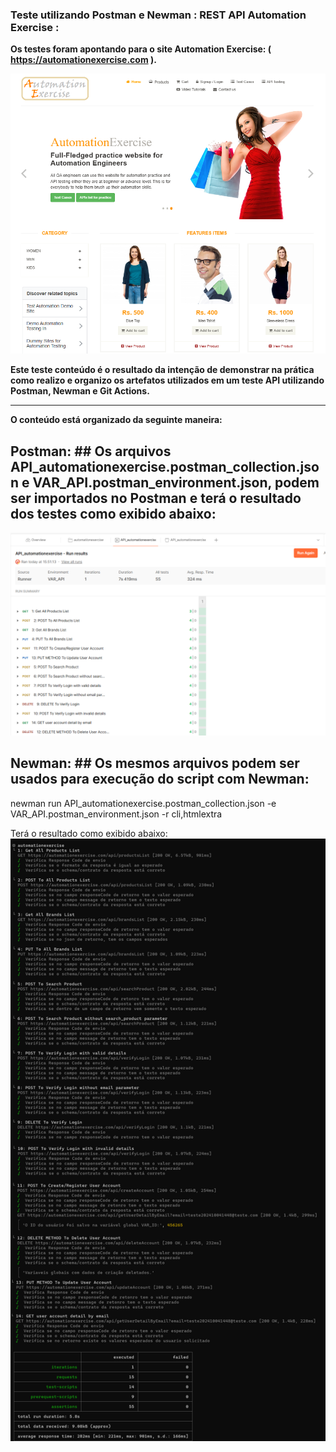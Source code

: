 ###  Teste utilizando Postman e Newman : REST API Automation Exercise :
**Os testes foram apontando para o site Automation Exercise: ( https://automationexercise.com ).**

![Página do teste](https://github.com/adielpereiramachado/Robot_Postman_Automationexercise_WEB_API/blob/main/Postman/Arquivos%20de%20apoio/Site%20Automation%20Exercise.png)

**Este teste conteúdo é o resultado da intenção de demonstrar na prática como realizo e organizo os artefatos utilizados em um teste API utilizando Postman, Newman e Git Actions.**

------------


**O conteúdo está organizado da seguinte maneira:**

## Postman: ## Os arquivos API_automationexercise.postman_collection.json e VAR_API.postman_environment.json, podem ser importados no Postman e terá o resultado dos testes como exibido abaixo:

![Postman](https://github.com/adielpereiramachado/Robot_Postman_Automationexercise_WEB_API/blob/main/Postman/Arquivos%20de%20apoio/Postman.png)

## Newman: ## Os mesmos arquivos podem ser usados para execução do script com Newman:
newman run API_automationexercise.postman_collection.json -e VAR_API.postman_environment.json -r cli,htmlextra

Terá o resultado como exibido abaixo:
![Newman](https://github.com/adielpereiramachado/Robot_Postman_Automationexercise_WEB_API/blob/main/Postman/Arquivos%20de%20apoio/Newman.png)





